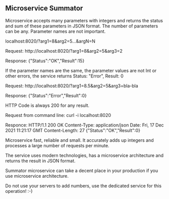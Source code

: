 ## Microservice Summator

Microservice accepts many parameters with integers and returns the status and sum of these parameters in JSON format.
The number of parameters can be any. Parameter names are not important.

localhost:8020/?arg1=8&arg2=5...&argN=N

Request:
http://localhost:8020/?arg1=8&arg2=5&arg3=2

Response:
{"Status":"OK","Result":15}

If the parameter names are the same, the parameter values are not Int or other errors, the service returns Status: "Error", Result: 0

Request:
http://localhost:8020/?arg1=8.5&arg2=5&arg3=bla-bla

Response:
{"Status":"Error","Result":0}

HTTP Code is always 200 for any result.

Request from command line: 
curl -i localhost:8020

Responce:
HTTP/1.1 200 OK
Content-Type: application/json
Date: Fri, 17 Dec 2021 11:21:17 GMT
Content-Length: 27
{"Status":"OK","Result":0}


Microservice fast, reliable and small. It accurately adds up integers and processes a large number of requests per minute.

The service uses modern technologies, has a microservice architecture and returns the result in JSON format. 

Summator microservice can take a decent place in your production if you use microservice architecture.

Do not use your servers to add numbers, use the dedicated service for this operation! :-)
